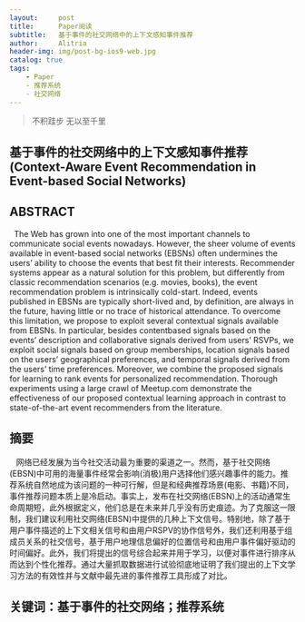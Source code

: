 ```yaml
---
layout:     post
title:      Paper阅读
subtitle:   基于事件的社交网络中的上下文感知事件推荐
author:     Alitria
header-img: img/post-bg-ios9-web.jpg
catalog: true
tags:
    - Paper
    - 推荐系统
    - 社交网络
---
```


>不积跬步 无以至千里

## 基于事件的社交网络中的上下文感知事件推荐(Context-Aware Event Recommendation in Event-based Social Networks) 
## ABSTRACT  
   The Web has grown into one of the most important channels to communicate social events nowadays. However, the sheer volume of events available in event-based social networks (EBSNs) often undermines the users’ ability to choose the events that best fit their interests. Recommender systems appear as a natural solution for this problem, but differently from classic recommendation scenarios (e.g. movies, books), the event recommendation problem is intrinsically cold-start. Indeed, events published in EBSNs are typically short-lived and, by definition, are always in the future, having little or no trace of historical attendance. To overcome this limitation, we propose to exploit several contextual signals available from EBSNs. In particular, besides contentbased signals based on the events’ description and collaborative signals derived from users’ RSVPs, we exploit social signals based on group memberships, location signals based on the users’ geographical preferences, and temporal signals derived from the users’ time preferences. Moreover, we combine the proposed signals for learning to rank events for personalized recommendation. Thorough experiments using a large crawl of Meetup.com demonstrate the effectiveness of our proposed contextual learning approach in contrast to state-of-the-art event recommenders from the literature. 
## 摘要
    网络已经发展为当今社交活动最为重要的渠道之一。然而，基于社交网络(EBSN)中可用的海量事件经常会影响(消极)用户选择他们感兴趣事件的能力。推荐系统自然地成为该问题的一种可行解，但是和经典推荐场景(电影、书籍)不同，事件推荐问题本质上是冷启动。事实上，发布在社交网络(EBSN)上的活动通常生命周期短，此外根据定义，他们总是在未来并几乎没有历史痕迹。为了克服这一限制，我们建议利用社交网络(EBSN)中提供的几种上下文信号。特别地，除了基于用户事件描述的上下文相关信号和由用户RSPV的协作信号外，我们还利用基于组成员关系的社交信号，基于用户地理信息偏好的位置信号和由用户事件偏好驱动的时间偏好。此外，我们将提出的信号综合起来并用于学习，以便对事件进行排序从而达到个性化推荐。通过大量抓取数据进行试验彻底地证明了我们提出的上下文学习方法的有效性并与文献中最先进的事件推荐工具形成了对比。 
    
 ## 关键词：基于事件的社交网络；推荐系统
